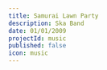 ```yaml
---
title: Samurai Lawn Party
description: Ska Band
date: 01/01/2009
projectId: music
published: false
icon: music
---
```

